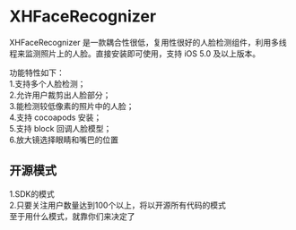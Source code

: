 XHFaceRecognizer
================

XHFaceRecognizer 是一款耦合性很低，复用性很好的人脸检测组件，利用多线程来监测照片上的人脸。直接安装即可使用，支持 iOS 5.0 及以上版本。   

功能特性如下：    
1.支持多个人脸检测；    
2.允许用户裁剪出人脸部分；    
3.能检测较低像素的照片中的人脸；    
4.支持 cocoapods 安装；    
5.支持 block 回调人脸模型；     
6.放大镜选择眼睛和嘴巴的位置


## 开源模式
1.SDK的模式   
2.只要关注用户数量达到100个以上，将以开源所有代码的模式   
至于用什么模式，就靠你们来决定了   
